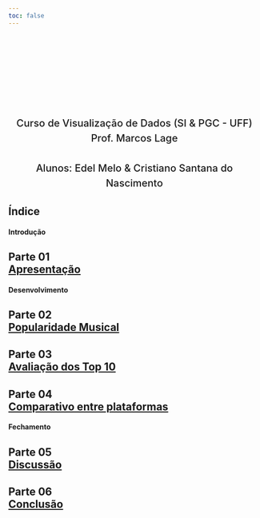 ```yaml
---
toc: false
---
```


<style>
.hero {
    display: flex;
    flex-direction: column;
    align-items: center;
    font-family: var(--sans-serif);
    margin: 0rem 0 0rem;
    text-wrap: balance;
    text-align: center;
}

.hero h1 {
    margin: 2rem 0;
    max-width: none;
    font-size: 28px;
    font-weight: 400;
    line-height: 1.1;
    background: linear-gradient(30deg, var(--theme-foreground-focus), currentColor);
    -webkit-background-clip: text;
    -webkit-text-fill-color: transparent;
    background-clip: text;
}

.hero h2 {
    margin: 0;
    max-width: 34em;
    font-size: 20px;
    font-style: initial;
    font-weight: 500;
    line-height: 1.5;
    color: var(--theme-foreground-muted);
}

@media (min-width: 640px) {
    .hero h1 {
        font-size: 90px;
    }
}

p { max-width: none; }
>

</style>

<div class="hero">
    <h1>Trabalho</h1>
    <h2>Curso de Visualização de Dados (SI & PGC - UFF)<br>Prof. Marcos Lage</h2>
     <h2><br>Alunos: Edel Melo & Cristiano Santana do Nascimento</h2>
</div>

## Índice
<div class="grid grid-cols-3">
<span class="card"><h4>Introdução<br></h4>
    <div class="card" flex>
        <h2>Parte 01<br><a href="1-Apresentacao">Apresentação</a></h2>
    </div>
</span>
<span class="card"><h4>Desenvolvimento<br></h4>
    <div class="card" >
        <h2>Parte 02<br><a href="2-Popularidade_musical">Popularidade Musical</a></h2>
    </div>
    <div class="card" >
        <h2>Parte 03<br><a href="3-Top10">Avaliação dos Top 10</a></h2>
    </div>
    <div class="card" >
        <h2>Parte 04<br><a href="4-Comparativo">Comparativo entre plataformas</a></h2>
    </div>
</span>
<span class="card"><h4>Fechamento<br></h4>
    <div class="card">
        <h2>Parte 05<br><a href="5- Discussao">Discussão</a></h2>
    </div>
    <div class="card" >
        <h2>Parte 06<br><a href="6-Conclusao">Conclusão</a></h2>
    </div>
</span>
</div>
